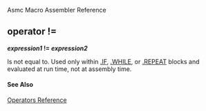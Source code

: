 Asmc Macro Assembler Reference

## operator !=

**_expression1_ != _expression2_**


Is not equal to. Used only within [.IF](../directive/dot_if.md), [.WHILE](../directive/dot_while.md), or [.REPEAT](../directive/dot_repeat.md) blocks and evaluated at run time, not at assembly time.

#### See Also

[Operators Reference](readme.md)